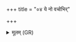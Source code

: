 +++
title = "०४ ये नो वचोभिर्"

+++
<details><summary>मूलम् (GR)</summary>

ये नो वचोभिर् उत दंसनाभिस्  
तन्वं सोम परितापयन्ते ।  
नीचैस् तान् वृश्च न यथा विरुक्षन्  
मा ते दृशन् सूर्यम् उच्चरन्तम् ॥
</details>